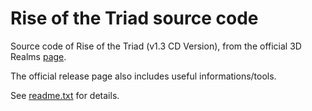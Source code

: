 # Rise of the Triad source code

Source code of Rise of the Triad (v1.3 CD Version), from the official 3D Realms [page](https://legacy.3drealms.com/downloads.html).

The official release page also includes useful informations/tools.

See [readme.txt](readme.txt) for details.
